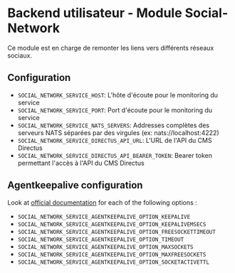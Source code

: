 # Backend utilisateur - Module Social-Network

Ce module est en charge de remonter les liens vers différents réseaux sociaux.

## Configuration
- `SOCIAL_NETWORK_SERVICE_HOST`: L'hôte d'écoute pour le monitoring du service
- `SOCIAL_NETWORK_SERVICE_PORT`: Port d'écoute pour le monitoring du service
- `SOCIAL_NETWORK_SERVICE_NATS_SERVERS`: Addresses complètes des serveurs NATS séparées par des virgules (ex: nats://localhost:4222)
- `SOCIAL_NETWORK_SERVICE_DIRECTUS_API_URL`: L'URL de l'API du CMS Directus
- `SOCIAL_NETWORK_SERVICE_DIRECTUS_API_BEARER_TOKEN`: Bearer token permettant l'accès à l'API du CMS Directus

## Agentkeepalive configuration
Look at [official documentation](https://www.npmjs.com/package/agentkeepalive) for each of the following options :
- `SOCIAL_NETWORK_SERVICE_AGENTKEEPALIVE_OPTION_KEEPALIVE`
- `SOCIAL_NETWORK_SERVICE_AGENTKEEPALIVE_OPTION_KEEPALIVEMSECS`
- `SOCIAL_NETWORK_SERVICE_AGENTKEEPALIVE_OPTION_FREESOCKETTIMEOUT`
- `SOCIAL_NETWORK_SERVICE_AGENTKEEPALIVE_OPTION_TIMEOUT`
- `SOCIAL_NETWORK_SERVICE_AGENTKEEPALIVE_OPTION_MAXSOCKETS`
- `SOCIAL_NETWORK_SERVICE_AGENTKEEPALIVE_OPTION_MAXFREESOCKETS`
- `SOCIAL_NETWORK_SERVICE_AGENTKEEPALIVE_OPTION_SOCKETACTIVETTL`